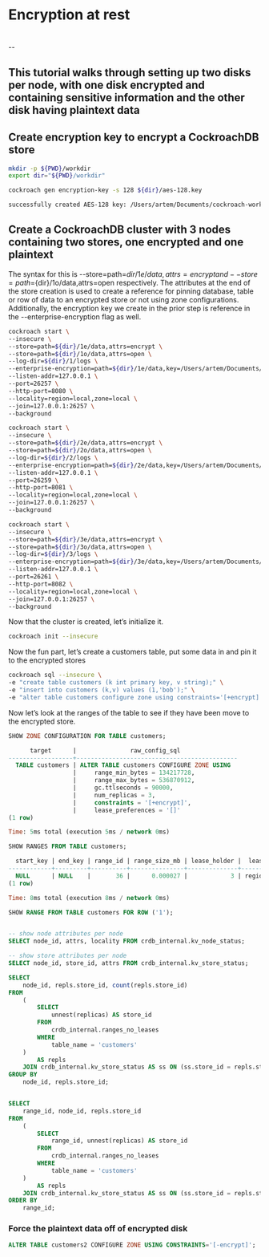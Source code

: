 # Encryption at rest
#

--

## This tutorial walks through setting up two disks per node, with one disk encrypted and containing sensitive information and the other disk having plaintext data

## Create encryption key to encrypt a CockroachDB store

```bash
mkdir -p ${PWD}/workdir
export dir="${PWD}/workdir"
```

```bash
cockroach gen encryption-key -s 128 ${dir}/aes-128.key
```

```bash
successfully created AES-128 key: /Users/artem/Documents/cockroach-work/cockroach-demo/workdir/aes-128.key
```

## Create a CockroachDB cluster with 3 nodes containing two stores, one encrypted and one plaintext

The syntax for this is --store=path=${dir}/1e/data,attrs=encrypt and --store=path=${dir}/1o/data,attrs=open respectively. The attributes at the end of the store creation is used to create a reference for pinning database, table or row of data to an encrypted store or not using zone configurations. Additionally, the encryption key we create in the prior step is reference in the --enterprise-encryption flag as well.


```bash
cockroach start \
--insecure \
--store=path=${dir}/1e/data,attrs=encrypt \
--store=path=${dir}/1o/data,attrs=open \
--log-dir=${dir}/1/logs \
--enterprise-encryption=path=${dir}/1e/data,key=/Users/artem/Documents/cockroach-work/cockroach-demo/workdir/aes-128.key,old-key=plain \
--listen-addr=127.0.0.1 \
--port=26257 \
--http-port=8080 \
--locality=region=local,zone=local \
--join=127.0.0.1:26257 \
--background

cockroach start \
--insecure \
--store=path=${dir}/2e/data,attrs=encrypt \
--store=path=${dir}/2o/data,attrs=open \
--log-dir=${dir}/2/logs \
--enterprise-encryption=path=${dir}/2e/data,key=/Users/artem/Documents/cockroach-work/cockroach-demo/workdir/aes-128.key,old-key=plain \
--listen-addr=127.0.0.1 \
--port=26259 \
--http-port=8081 \
--locality=region=local,zone=local \
--join=127.0.0.1:26257 \
--background

cockroach start \
--insecure \
--store=path=${dir}/3e/data,attrs=encrypt \
--store=path=${dir}/3o/data,attrs=open \
--log-dir=${dir}/3/logs \
--enterprise-encryption=path=${dir}/3e/data,key=/Users/artem/Documents/cockroach-work/cockroach-demo/workdir/aes-128.key,old-key=plain \
--listen-addr=127.0.0.1 \
--port=26261 \
--http-port=8082 \
--locality=region=local,zone=local \
--join=127.0.0.1:26257 \
--background
```

Now that the cluster is created, let’s initialize it.

```bash
cockroach init --insecure
```

Now the fun part, let’s create a customers table, put some data in and pin it to the encrypted stores

```bash
cockroach sql --insecure \
-e "create table customers (k int primary key, v string);" \
-e "insert into customers (k,v) values (1,'bob');" \
-e "alter table customers configure zone using constraints='[+encrypt]';"
```

Now let’s look at the ranges of the table to see if they have been move to the encrypted store.

```sql
SHOW ZONE CONFIGURATION FOR TABLE customers;
```

```sql
      target      |               raw_config_sql
------------------+---------------------------------------------
  TABLE customers | ALTER TABLE customers CONFIGURE ZONE USING
                  |     range_min_bytes = 134217728,
                  |     range_max_bytes = 536870912,
                  |     gc.ttlseconds = 90000,
                  |     num_replicas = 3,
                  |     constraints = '[+encrypt]',
                  |     lease_preferences = '[]'
(1 row)

Time: 5ms total (execution 5ms / network 0ms)
```

```sql
SHOW RANGES FROM TABLE customers;
```

```sql
  start_key | end_key | range_id | range_size_mb | lease_holder |  lease_holder_locality  | replicas |                               replica_localities
------------+---------+----------+---------------+--------------+-------------------------+----------+----------------------------------------------------------------------------------
  NULL      | NULL    |       36 |      0.000027 |            3 | region=local,zone=local | {1,3,5}  | {"region=local,zone=local","region=local,zone=local","region=local,zone=local"}
(1 row)

Time: 8ms total (execution 8ms / network 0ms)
```

```sql
SHOW RANGE FROM TABLE customers FOR ROW ('1');
```

```sql

-- show node attributes per node
SELECT node_id, attrs, locality FROM crdb_internal.kv_node_status;

-- show store attributes per node
SELECT node_id, store_id, attrs FROM crdb_internal.kv_store_status;

SELECT
	node_id, repls.store_id, count(repls.store_id)
FROM
	(
		SELECT
			unnest(replicas) AS store_id
		FROM
			crdb_internal.ranges_no_leases
		WHERE
			table_name = 'customers'
	)
		AS repls
	JOIN crdb_internal.kv_store_status AS ss ON (ss.store_id = repls.store_id)
GROUP BY
	node_id, repls.store_id;


SELECT
	range_id, node_id, repls.store_id
FROM
	(
		SELECT
			range_id, unnest(replicas) AS store_id
		FROM
			crdb_internal.ranges_no_leases
		WHERE
			table_name = 'customers'
	)
		AS repls
	JOIN crdb_internal.kv_store_status AS ss ON (ss.store_id = repls.store_id)
ORDER BY
	range_id;
```

### Force the plaintext data off of encrypted disk

```sql
ALTER TABLE customers2 CONFIGURE ZONE USING CONSTRAINTS='[-encrypt]';
```

